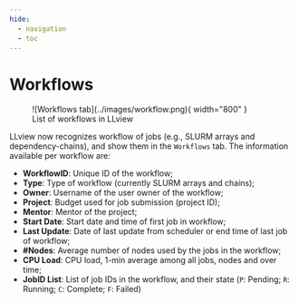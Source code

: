 ```yaml
---
hide:
  - navigation
  - toc
---
```

# Workflows

<figure markdown>
  ![Workflows tab](../images/workflow.png){ width="800" }
  <figcaption>List of workflows in LLview</figcaption>
</figure>

LLview now recognizes workflow of jobs (e.g., SLURM arrays and dependency-chains), and show them in the `Workflows` tab. 
The information available per workflow are:

* **WorkflowID**: Unique ID of the workflow;
* **Type**: Type of workflow (currently SLURM arrays and chains);
* **Owner**: Username of the user owner of the workflow;
* **Project**: Budget used for job submission (project ID);
* **Mentor**: Mentor of the project;
* **Start Date**: Start date and time of first job in workflow;
* **Last Update**: Date of last update from scheduler or end time of last job of workflow;
* **\#Nodes**: Average number of nodes used by the jobs in the workflow;
* **CPU Load**: CPU load, 1-min average among all jobs, nodes and over time;
* **JobID List**: List of job IDs in the workflow, and their state (`P`: Pending; `R`: Running; `C`: Complete; `F`: Failed)
